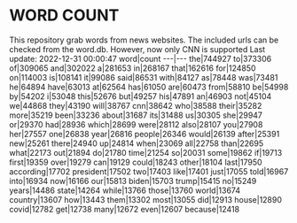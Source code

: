 # WORD COUNT
This repository grab words from news websites. The included urls can be checked from the word.db.
However, now only CNN is supported
Last update: 2022-12-31 00:00:47
word|count
---|---
the|744927
to|373306
of|309065
and|302022
a|281653
in|268167
that|162616
for|124850
on|114003
is|108141
it|99086
said|86531
with|84127
as|78448
was|73481
he|64894
have|63013
at|62564
has|61050
are|60473
from|58810
be|54998
by|54202
i|53048
this|52676
but|49257
his|47891
an|46903
not|45104
we|44868
they|43190
will|38767
cnn|38642
who|38588
their|35282
more|35219
been|33236
about|31687
its|31488
us|30305
she|29947
or|29370
had|28936
which|28699
were|28112
also|28107
you|27908
her|27557
one|26838
year|26816
people|26346
would|26139
after|25391
new|25261
there|24940
up|24814
when|23069
all|22758
than|22695
what|22173
out|21894
do|21780
time|21254
so|20031
some|19862
if|19713
first|19359
over|19279
can|19129
could|18243
other|18104
last|17950
according|17702
president|17502
two|17403
like|17401
just|17055
told|16967
into|16934
now|16166
our|15813
biden|15703
trump|15415
no|15249
years|14486
state|14264
while|13766
those|13760
world|13674
country|13607
how|13443
them|13302
most|13055
did|12913
house|12890
covid|12782
get|12738
many|12672
even|12607
because|12418
